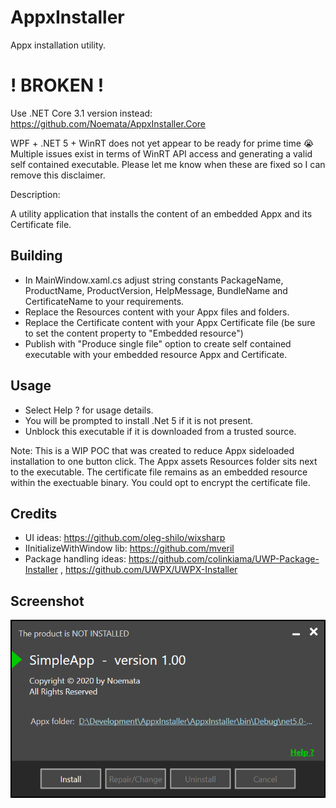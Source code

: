 # AppxInstaller

Appx installation utility.

# ! BROKEN !

Use .NET Core 3.1 version instead: https://github.com/Noemata/AppxInstaller.Core

WPF + .NET 5 + WinRT does not yet appear to be ready for prime time :sob:
Multiple issues exist in terms of WinRT API access and generating a valid self contained executable.
Please let me know when these are fixed so I can remove this disclaimer.

Description: 

A utility application that installs the content of an embedded Appx and its Certificate file.

## Building
* In MainWindow.xaml.cs adjust string constants PackageName, ProductName, ProductVersion, HelpMessage, BundleName and CertificateName to your requirements.
* Replace the Resources content with your Appx files and folders.
* Replace the Certificate content with your Appx Certificate file (be sure to set the content property to "Embedded resource")
* Publish with "Produce single file" option to create self contained executable with your embedded resource Appx and Certificate.

## Usage
* Select Help ? for usage details.
* You will be prompted to install .Net 5 if it is not present.
* Unblock this executable if it is downloaded from a trusted source.

Note: This is a WIP POC that was created to reduce Appx sideloaded installation to one button click.  The Appx assets Resources folder sits next to the executable.  The certificate file remains as an embedded resource within the exectuable binary.  You could opt to encrypt the certificate file.

## Credits
* UI ideas: https://github.com/oleg-shilo/wixsharp
* IInitializeWithWindow lib: https://github.com/mveril
* Package handling ideas: https://github.com/colinkiama/UWP-Package-Installer , https://github.com/UWPX/UWPX-Installer

## Screenshot
![Screenshot](https://github.com/Noemata/AppxInstaller/raw/master/Screenshot.png)
